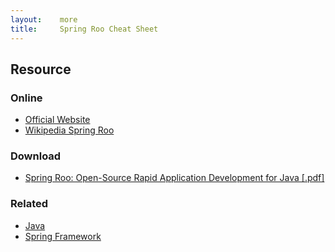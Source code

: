 ```yaml
---
layout:    more
title:     Spring Roo Cheat Sheet
---
```

<div class="content content-400">
    <div class="board board-326">
        <h2 class="board-title">Resource</h2>
        <div class="board-card">
            <h3 class="board-card-title">Online</h3>
            <ul>
                <li><a href="http://www.springsource.org/roo">Official Website</a></li>
                <li><a href="http://en.wikipedia.org/wiki/Spring_Roo">Wikipedia Spring Roo</a></li>
            </ul>
        </div>
        <div class="board-card">
            <h3 class="board-card-title">Download</h3>
            <ul>
                <li><a href="http://refcardz.dzone.com/refcardz/spring-roo-open-source-rapid">Spring Roo: Open-Source Rapid Application Development for Java [.pdf]</a></li>
            </ul>
        </div>
        <div class="board-card">
            <h3 class="board-card-title">Related</h3>
            <ul>
                <li><a href="/java" title="Java Cheat Sheet">Java</a></li>
                <li><a href="/spring" title="Spring Framework Cheat Sheet">Spring Framework</a></li>
            </ul>
        </div>
    </div>
</div>
